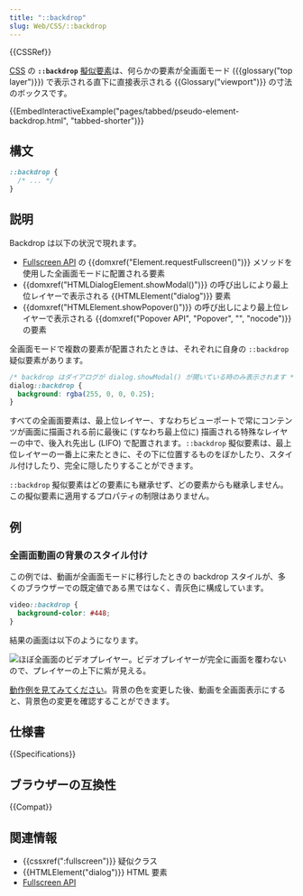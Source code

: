 ```yaml
---
title: "::backdrop"
slug: Web/CSS/::backdrop
---
```


{{CSSRef}}

[CSS](/ja/docs/Web/CSS) の **`::backdrop`** [擬似要素](/ja/docs/Web/CSS/Pseudo-elements)は、何らかの要素が全画面モード ({{glossary("top layer")}}) で表示される直下に直接表示される {{Glossary("viewport")}} の寸法のボックスです。

{{EmbedInteractiveExample("pages/tabbed/pseudo-element-backdrop.html", "tabbed-shorter")}}

## 構文

```css
::backdrop {
  /* ... */
}
```

## 説明

Backdrop は以下の状況で現れます。

- [Fullscreen API](/ja/docs/Web/API/Fullscreen_API) の {{domxref("Element.requestFullscreen()")}} メソッドを使用した全画面モードに配置される要素
- {{domxref("HTMLDialogElement.showModal()")}} の呼び出しにより最上位レイヤーで表示される {{HTMLElement("dialog")}} 要素
- {{domxref("HTMLElement.showPopover()")}} の呼び出しにより最上位レイヤーで表示される {{domxref("Popover API", "Popover", "", "nocode")}} の要素

全画面モードで複数の要素が配置されたときは、それぞれに自身の `::backdrop` 疑似要素があります。

```css
/* backdrop はダイアログが dialog.showModal() が開いている時のみ表示されます */
dialog::backdrop {
  background: rgba(255, 0, 0, 0.25);
}
```

すべての全画面要素は、最上位レイヤー、すなわちビューポートで常にコンテンツが画面に描画される前に最後に (すなわち最上位に) 描画される特殊なレイヤーの中で、後入れ先出し (LIFO) で配置されます。`::backdrop` 擬似要素は、最上位レイヤーの一番上に来たときに、その下に位置するものをぼかしたり、スタイル付けしたり、完全に隠したりすることができます。

`::backdrop` 擬似要素はどの要素にも継承せず、どの要素からも継承しません。この擬似要素に適用するプロパティの制限はありません。

## 例

### 全画面動画の背景のスタイル付け

この例では、動画が全画面モードに移行したときの backdrop スタイルが、多くのブラウザーでの既定値である黒ではなく、青灰色に構成しています。

```css
video::backdrop {
  background-color: #448;
}
```

結果の画面は以下のようになります。

![ほぼ全画面のビデオプレイヤー。ビデオプレイヤーが完全に画面を覆わないので、プレイヤーの上下に紫が見える。](bbb-backdrop.png)

[動作例を見てみてください](https://mdn.github.io/css-examples/backdrop/index.html)。背景の色を変更した後、動画を全画面表示にすると、背景色の変更を確認することができます。

## 仕様書

{{Specifications}}

## ブラウザーの互換性

{{Compat}}

## 関連情報

- {{cssxref(":fullscreen")}} 疑似クラス
- {{HTMLElement("dialog")}} HTML 要素
- [Fullscreen API](/ja/docs/Web/API/Fullscreen_API)
